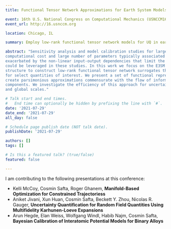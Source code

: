 ```yaml
---
title: Functional Tensor Network Approximations for Earth System Models

event: 16th U.S. National Congress on Computational Mechanics (USNCCM16)
event_url: http://16.usnccm.org

location: Chicago, IL

summary: Employ low-rank functional tensor network models for UQ in earth system models.

abstract: "Sensitivity analysis and model calibration studies for large scale models are challenged by both the large
computational cost and large number of parameters typically associated with these models. These challenges are
exacerbated by the non-linear input-output dependencies that limit the number of reduced-order techniques that
could be leveraged in these studies. In this work we focus on the E3SM land component, and we exploit its internal
structure to construct low-rank functional tensor network surrogates that model the spatio-temporal dependencies
for select quantities of interest. We present a set of functional representations and model construction techniques to
create parsimonious approximations commensurate with the flow of information between various model
components. We investigate the efficiency of this approach for uncertainty quantification studies at both regional
and global scales."

# Talk start and end times.
#   End time can optionally be hidden by prefixing the line with `#`.
date: '2021-07-29'
date_end: '2021-07-29'
all_day: false

# Schedule page publish date (NOT talk date).
publishDate: '2021-07-29'

authors: []
tags: []

# Is this a featured talk? (true/false)
featured: false

---
```


I am contributing to the following presentations at this conference:

- Kelli McCoy, Cosmin Safta, Roger Ghanem, **Manifold-Based Optimization for Constrained Trajectoriess**
- Aniket Jivani, Xun Huan, Cosmin Safta, Beckett Y. Zhou, Nicolas R. Gauger, **Uncertainty Quantification for
Random Field Quantities Using Multifidelity Karhunen-Loeve Expansions**
- Arun Hegde, Elan Weiss, Wolfgang Windl, Habib Najm, Cosmin Safta, **Bayesian Calibration of Interatomic Potential Models for Binary Alloys**

